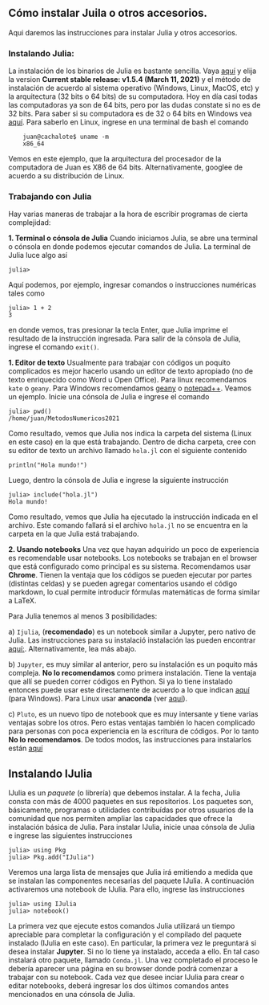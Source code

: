 ## Cómo instalar Juila o otros accesorios.

Aqui daremos las instrucciones para instalar Julia y otros accesorios.

### Instalando Julia:

La instalación de los binarios de Julia es bastante sencilla. Vaya [aquí](https://julialang.org/downloads/) y elija la version **Current stable release: v1.5.4 (March 11, 2021)** y el método de instalación de acuerdo al sistema operativo (Windows, Linux, MacOS, etc) y la arquitectura (32 bits o 64 bits) de su computadora. Hoy en día casi todas las computadoras ya son de 64 bits, pero por las dudas constate si no es de 32 bits. Para saber si su computadora es de 32 o 64 bits en Windows vea [aquí](https://support.microsoft.com/es-es/windows/windows-de-32-y-64-bits-preguntas-frecuentes-c6ca9541-8dce-4d48-0415-94a3faa2e13d). Para saberlo en Linux, ingrese en una terminal de bash el comando

        juan@cachalote$ uname -m
        x86_64
        
Vemos en este ejemplo, que la arquitectura del procesador de la computadora de Juan es X86 de 64 bits. Alternativamente, googlee de acuerdo a su distribución de Linux.
        
### Trabajando con Julia

Hay varias maneras de trabajar a la hora de escribir programas de cierta complejidad:
    
**1. Terminal o cónsola de Julia** Cuando iniciamos Julia, se abre una terminal o cónsola en donde podemos ejecutar comandos de Julia. La terminal de Julia luce algo así

    julia>
   
   Aquí podemos, por ejemplo, ingresar comandos o instrucciones numéricas tales como
   
    julia> 1 + 2
    3

   en donde vemos, tras presionar la tecla Enter, que Julia imprime el resultado de la instrucción ingresada. Para salir de la cónsola de Julia, ingrese el comando `exit()`.
    
**1. Editor de texto** Usualmente para trabajar con códigos un poquito complicados es mejor hacerlo usando un editor de texto apropiado (no de texto enriquecido como Word u Open Office). Para linux recomendamos `kate` o `geany`. Para Windows recomendamos [geany](https://www.geany.org/download/nightly-builds/) o [notepad++](https://notepad-plus-plus.org/downloads/v7.9.3/). Veamos un ejemplo. Inicie una cónsola de Julia e ingrese el comando

    julia> pwd()
    /home/juan/MetodosNumericos2021
    
Como resultado, vemos que Julia nos indica la carpeta del sistema (Linux en este caso) en la que está trabajando. Dentro de dicha carpeta, cree con su editor de texto un archivo llamado `hola.jl` con el siguiente contenido

    println("Hola mundo!")
    
Luego, dentro la cónsola de Julia e ingrese la siguiente instrucción
   
    julia> include("hola.jl")
    Hola mundo!
    
Como resultado, vemos que Julia ha ejecutado la instrucción indicada en el archivo. Este comando fallará si el archivo `hola.jl` no se encuentra en la carpeta en la que Julia está trabajando.
    
**2. Usando notebooks** Una vez que hayan adquirido un poco de experiencia es recomendable usar notebooks. 
    Los notebooks se trabajan en el browser que está configurado como principal es su sistema. 
    Recomendamos usar **Chrome**.
    Tienen la ventaja que los códigos se pueden ejecutar por partes (distintas celdas) y se pueden agregar comentarios usando 
    el código markdown, lo cual permite introducir fórmulas matemáticas de forma similar a LaTeX.
    
   Para Julia tenemos al menos 3 posibilidades: 
        
   a) `Ijulia`, (**recomendado**) es un notebook similar a Jupyter, pero nativo de Julia. Las instrucciones para su instalació
        instalación las pueden encontrar [aquí:](https://github.com/JuliaLang/IJulia.jl). Alternativamente, lea más abajo.
        
        
   b) `Jupyter`, es muy similar al anterior, pero su instalación es un poquito más compleja. **No lo recomendamos** como primera instalación. Tiene la ventaja que allí se pueden correr códigos en Python. Si ya lo tiene instalado entonces puede usar este directamente de acuerdo a lo que indican [aquí](https://datatofish.com/add-julia-to-jupyter/) (para Windows). Para Linux usar **anaconda** (ver [aquí](https://anaconda.org/)).
        
   c) `Pluto`, es un nuevo tipo de notebook que es muy intersante y tiene varias ventajas sobre los otros. Pero estas ventajas también lo hacen complicado para personas con poca experiencia en la escritura de códigos. Por lo tanto **No lo recomendamos**. 
   De todos modos, las instrucciones para instalarlos están [aquí](https://github.com/fonsp/Pluto.jl)
   
 ## Instalando IJulia
 
 IJulia es un *paquete* (o librería) que debemos instalar. A la fecha, Julia consta con más de 4000 paquetes en sus repositorios. Los paquetes son, básicamente, programas o utilidades contribuídas por otros usuarios de la comunidad que nos permiten ampliar las capacidades que ofrece la instalación básica de Julia. Para instalar IJulia, inicie unaa cónsola de Julia e ingrese las siguientes instrucciones
 
    julia> using Pkg
    julia> Pkg.add("IJulia")

 Veremos una larga lista de mensajes que Julia irá emitiendo a medida que se instalan las componentes necesarias del paquete IJulia.
 A continuación activaremos una notebook de IJulia. Para ello, ingrese las instrucciones

    julia> using IJulia
    julia> notebook()
    
La primera vez que ejecute estos comandos Julia utilizará un tiempo apreciable para completar la configuración y el compilado del paquete instalado (IJulia en este caso). En particular, la primera vez le preguntará si desea instalar **Jupyter**. Si no lo tiene ya instalado, acceda a ello. En tal caso instalará otro paquete, llamado `Conda.jl`. 
Una vez completado el proceso le debería aparecer una página en su browser donde podrá comenzar a trabajar con su notebook.
Cada vez que desee inciar IJulia para crear o editar notebooks, deberá ingresar los dos últimos comandos antes mencionados en una cónsola de Julia.

